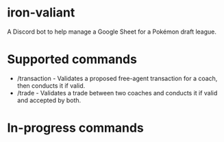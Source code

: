# iron-valiant

A Discord bot to help manage a Google Sheet for a Pokémon draft league.

# Supported commands

- /transaction - Validates a proposed free-agent transaction for a coach, then conducts it if valid.
- /trade - Validates a trade between two coaches and conducts it if valid and accepted by both.

# In-progress commands
